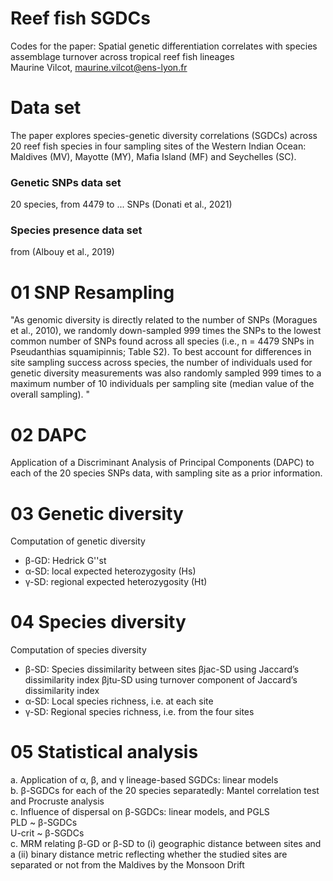 # Reef fish SGDCs
Codes for the paper: Spatial genetic differentiation correlates with species assemblage turnover across tropical reef fish lineages  
Maurine Vilcot, maurine.vilcot@ens-lyon.fr


# Data set
The paper explores species-genetic diversity correlations (SGDCs) across 20 reef fish species in four sampling sites of the Western Indian Ocean:
Maldives (MV), Mayotte (MY), Mafia Island (MF) and Seychelles (SC).

### Genetic SNPs data set
20 species, from 4479 to ... SNPs (Donati et al., 2021)

### Species presence data set
from (Albouy et al., 2019)


# 01 SNP Resampling
"As genomic diversity is directly related to the number of SNPs (Moragues et al., 2010), we randomly down-sampled 999 times the SNPs to the lowest common number of SNPs found across all species (i.e., n = 4479 SNPs in Pseudanthias squamipinnis; Table S2). To best account for differences in site sampling success across species, the number of individuals used for genetic diversity measurements was also randomly sampled 999 times to a maximum number of 10 individuals per sampling site (median value of the overall sampling). "


# 02 DAPC
Application of a Discriminant Analysis of Principal Components (DAPC) to each of the 20 species SNPs data, with sampling site as a prior information.


# 03 Genetic diversity
Computation of genetic diversity 
- β-GD: Hedrick G''st 
- α-SD: local expected heterozygosity (Hs) 
- γ-SD: regional expected heterozygosity (Ht) 


# 04 Species diversity
Computation of species diversity 
- β-SD: Species dissimilarity between sites 
	βjac-SD using Jaccard’s dissimilarity index 
	βjtu-SD  using turnover component of Jaccard’s dissimilarity index 
- α-SD: Local species richness, i.e. at each site 
- γ-SD: Regional species richness, i.e. from the four sites 


# 05 Statistical analysis
a. Application of α, β, and γ lineage-based SGDCs: linear models  
b. β-SGDCs for each of the 20 species separatedly: Mantel correlation test and Procruste analysis  
c. Influence of dispersal on β-SGDCs: linear models, and PGLS  
	PLD ~ β-SGDCs  
	U-crit ~ β-SGDCs  
c. MRM relating β-GD or β-SD to (i) geographic distance between sites and a (ii) binary distance metric reflecting whether the studied sites are separated or not from the Maldives by the Monsoon Drift  


